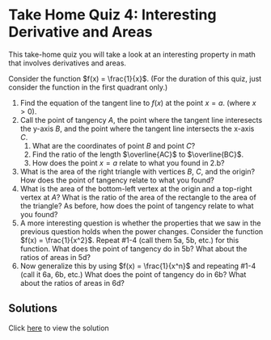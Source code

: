 # Take Home Quiz 4: Interesting Derivative and Areas

This take-home quiz you will take a look at an interesting property in math that involves derivatives and areas.

Consider the function $f(x) = \frac{1}{x}$. (For the duration of this quiz, just consider the function in the first quadrant only.)

1. Find the equation of the tangent line to $f(x)$ at the point $x = a$. (where $x > 0$).
2. Call the point of tangency $A$, the point where the tangent line interesects the y-axis $B$, and the point where the tangent line intersects the x-axis $C$.
    1. What are the coordinates of point $B$ and point $C$?
    2. Find the ratio of the length $\overline{AC}$ to $\overline{BC}$.
    3. How does the point $x = a$ relate to what you found in 2.b?
3. What is the area of the right triangle with vertices $B$, $C$, and the origin? How does the point of tangency relate to what you found?
4. What is the area of the bottom-left vertex at the origin and a top-right vertex at $A$? What is the ratio of the area of the rectangle to the area of the triangle? As before, how does the point of tangency relate to what you found?
5. A more interesting question is whether the properties that we saw in the previous question holds when the power changes. Consider the function $f(x) = \frac{1}{x^2}$. Repeat #1-4 (call them 5a, 5b, etc.) for this function. What does the point of tangency do in 5b? What about the ratios of areas in 5d?
6. Now generalize this by using $f(x) = \frac{1}{x^n}$ and repeating #1-4 (call it 6a, 6b, etc.) What does the point of tangency do in 6b? What about the ratios of areas in 6d?

## Solutions
Click [here](../assets/take-home-quiz-4.pdf) to view the solution